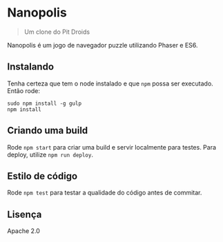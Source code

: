 # Nanopolis
> Um clone do Pit Droids

Nanopolis é um jogo de navegador puzzle utilizando Phaser e ES6.

## Instalando

Tenha certeza que tem o node instalado e que `npm` possa ser executado. Então rode:

```
sudo npm install -g gulp
npm install
```

## Criando uma build

Rode `npm start` para criar uma build e servir localmente para testes. Para deploy, utilize `npm run deploy`.

## Estilo de código

Rode `npm test` para testar a qualidade do código antes de commitar.

## Lisença

Apache 2.0

